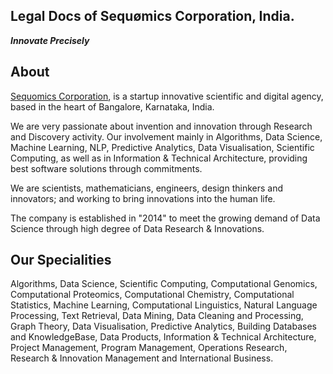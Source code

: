 ## Legal Docs of Sequømics Corporation, India.
<b><i>Innovate Precisely</i></b>

## About
[Sequomics Corporation](http://sequomics.com/), is a startup innovative scientific and digital agency, based in the heart of Bangalore, Karnataka, India.

We are very passionate about invention and innovation through Research and Discovery activity. Our involvement mainly in Algorithms, Data Science, Machine Learning, NLP, Predictive Analytics, Data Visualisation, Scientific Computing, as well as in Information & Technical Architecture, providing best software solutions through commitments.

We are scientists, mathematicians, engineers, design thinkers and innovators; and working to bring innovations into the human life.

The company is established in "2014" to meet the growing demand of Data Science through high degree of Data Research & Innovations.

## Our Specialities
Algorithms, Data Science, Scientific Computing, Computational Genomics, Computational Proteomics, Computational Chemistry, Computational Statistics, Machine Learning, Computational Linguistics, Natural Language Processing, Text Retrieval, Data Mining, Data Cleaning and Processing, Graph Theory, Data Visualisation, Predictive Analytics, Building Databases and KnowledgeBase, Data Products, Information & Technical Architecture, Project Management, Program Management, Operations Research, Research & Innovation Management and International Business.
